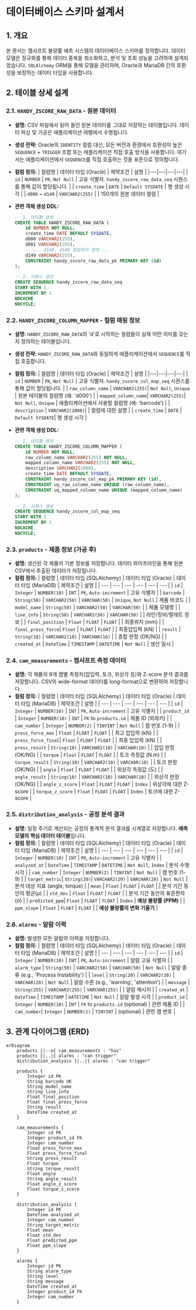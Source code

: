 # 데이터베이스 스키마 설계서

## 1. 개요

본 문서는 캠샤프트 불량률 예측 시스템의 데이터베이스 스키마를 정의합니다. 데이터 모델은 정규화를 통해 데이터 중복을 최소화하고, 분석 및 조회 성능을 고려하여 설계되었습니다. `SQLAlchemy` ORM을 통해 모델을 관리하며, Oracle과 MariaDB 간의 호환성을 보장하는 데이터 타입을 사용합니다.

## 2. 테이블 상세 설계

### 2.1. `HANDY_ZSCORE_RAW_DATA` - 원본 데이터

- **설명:** CSV 파일에서 읽어 들인 원본 데이터를 그대로 저장하는 테이블입니다. 데이터 파싱 및 가공은 애플리케이션 레벨에서 수행됩니다.
- **생성 전략:** Oracle의 `IDENTITY` 컬럼 대신, 모든 버전과 환경에서 호환성이 높은 `SEQUENCE` + `TRIGGER` 조합 또는 애플리케이션 직접 호출 방식을 사용합니다. 여기서는 애플리케이션에서 `SEQUENCE`를 직접 호출하는 것을 표준으로 정의합니다.
- **컬럼 정의:**
  | 컬럼명 | 데이터 타입 (Oracle) | 제약조건 | 설명 |
  |---|---|---|---|
  | `id` | `NUMBER` | `PK`, `Not Null` | 고유 식별자. `handy_zscore_raw_data_seq` 시퀀스를 통해 값이 할당됩니다. |
  | `create_time` | `DATE` | `Default SYSDATE` | 행 생성 시각 |
  | `d000` ~ `d149` | `VARCHAR2(255)` | | 150개의 원본 데이터 컬럼 |

- **관련 객체 생성 DDL:**

  ```sql
  -- 1. 테이블 생성
  CREATE TABLE HANDY_ZSCORE_RAW_DATA (
      id NUMBER NOT NULL,
      create_time DATE DEFAULT SYSDATE,
      d000 VARCHAR2(255),
      d001 VARCHAR2(255),
      -- ... d148, d149 컬럼까지 정의 ...
      d149 VARCHAR2(255),
      CONSTRAINT handy_zscore_raw_data_pk PRIMARY KEY (id)
  );

  -- 2. 시퀀스 생성
  CREATE SEQUENCE handy_zscore_raw_data_seq
  START WITH 1
  INCREMENT BY 1
  NOCACHE
  NOCYCLE;
  ```

### 2.2. `HANDY_ZSCORE_COLUMN_MAPPER` - 컬럼 매핑 정보

- **설명:** `HANDY_ZSCORE_RAW_DATA`의 'd'로 시작하는 컬럼들이 실제 어떤 의미를 갖는지 정의하는 테이블입니다.
- **생성 전략:** `HANDY_ZSCORE_RAW_DATA`와 동일하게 애플리케이션에서 `SEQUENCE`를 직접 호출합니다.
- **컬럼 정의:**
  | 컬럼명 | 데이터 타입 (Oracle) | 제약조건 | 설명 |
  |---|---|---|---|
  | `id` | `NUMBER` | `PK`, `Not Null` | 고유 식별자. `handy_zscore_col_map_seq` 시퀀스를 통해 값이 할당됩니다. |
  | `raw_column_name` | `VARCHAR2(255)`| `Not Null`, `Unique` | 원본 테이블의 컬럼명 (예: 'd000') |
  | `mapped_column_name`| `VARCHAR2(255)`| `Not Null`, `Unique` | 애플리케이션에서 사용할 컬럼명 (예: 'barcode') |
  | `description` | `VARCHAR2(1000)`| | 컬럼에 대한 설명 |
  | `create_time` | `DATE` | `Default SYSDATE`| 행 생성 시각 |

- **관련 객체 생성 DDL:**

  ```sql
  -- 1. 테이블 생성
  CREATE TABLE HANDY_ZSCORE_COLUMN_MAPPER (
      id NUMBER NOT NULL,
      raw_column_name VARCHAR2(255) NOT NULL,
      mapped_column_name VARCHAR2(255) NOT NULL,
      description VARCHAR2(1000),
      create_time DATE DEFAULT SYSDATE,
      CONSTRAINT handy_zscore_col_map_pk PRIMARY KEY (id),
      CONSTRAINT uq_raw_column_name UNIQUE (raw_column_name),
      CONSTRAINT uq_mapped_column_name UNIQUE (mapped_column_name)
  );

  -- 2. 시퀀스 생성
  CREATE SEQUENCE handy_zscore_col_map_seq
  START WITH 1
  INCREMENT BY 1
  NOCACHE
  NOCYCLE;
  ```

### 2.3. `products` - 제품 정보 (가공 후)

- **설명:** 생산된 각 제품의 기본 정보를 저장합니다. 데이터 파이프라인을 통해 원본 CSV에서 추출된 데이터가 저장됩니다.
- **컬럼 정의:**
  | 컬럼명 | 데이터 타입 (SQLAlchemy) | 데이터 타입 (Oracle) | 데이터 타입 (MariaDB) | 제약조건 | 설명 |
  | --- | --- | --- | --- | --- | --- |
  | `id` | `Integer` | `NUMBER(10)` | `INT` | `PK`, `Auto-increment` | 고유 식별자 |
  | `barcode` | `String(50)` | `VARCHAR2(50)` | `VARCHAR(50)` | `Unique`, `Not Null` | 제품 바코드 |
  | `model_name` | `String(50)` | `VARCHAR2(50)` | `VARCHAR(50)` | | 제품 모델명 |
  | `line_info` | `String(50)` | `VARCHAR2(50)` | `VARCHAR(50)` | | 라인/장비/팔레트 정보 |
  | `final_position` | `Float` | `FLOAT` | `FLOAT` | | 최종위치 (mm) |
  | `final_press_force`| `Float` | `FLOAT` | `FLOAT` | | 최종압입력 (kN) |
  | `result` | `String(10)` | `VARCHAR2(10)` | `VARCHAR(10)` | | 종합 판정 (OK/NG) |
  | `created_at` | `DateTime` | `TIMESTAMP` | `DATETIME` | `Not Null` | 생산 일시 |

### 2.4. `cam_measurements` - 캠샤프트 측정 데이터

- **설명:** 각 제품의 9개 캠별 측정치(압입력, 토크, 위상각 등)와 Z-score 분석 결과를 저장합니다. CSV의 wide-format 데이터를 long-format으로 변환하여 저장합니다.
- **컬럼 정의:**
  | 컬럼명 | 데이터 타입 (SQLAlchemy) | 데이터 타입 (Oracle) | 데이터 타입 (MariaDB) | 제약조건 | 설명 |
  | --- | --- | --- | --- | --- | --- |
  | `id` | `Integer` | `NUMBER(10)` | `INT` | `PK`, `Auto-increment` | 고유 식별자 |
  | `product_id` | `Integer` | `NUMBER(10)` | `INT` | `FK` to `products.id` | 제품 ID (외래키) |
  | `cam_number` | `Integer` | `NUMBER(2)` | `TINYINT` | `Not Null` | 캠 번호 (1-9) |
  | `press_force_max` | `Float` | `FLOAT` | `FLOAT` | | 최고 압입력 (kN) |
  | `press_force_final`| `Float` | `FLOAT` | `FLOAT` | | 최종 압입력 (kN) |
  | `press_result` | `String(10)` | `VARCHAR2(10)` | `VARCHAR(10)` | | 압입 판정 (OK/NG) |
  | `torque` | `Float` | `FLOAT` | `FLOAT` | | 토크 측정값 (N.m) |
  | `torque_result` | `String(10)` | `VARCHAR2(10)` | `VARCHAR(10)` | | 토크 판정 (OK/NG) |
  | `angle` | `Float` | `FLOAT` | `FLOAT` | | 위상각 측정값 (도) |
  | `angle_result` | `String(10)` | `VARCHAR2(10)` | `VARCHAR(10)` | | 위상각 판정 (OK/NG) |
  | `angle_z_score` | `Float` | `FLOAT` | `FLOAT` | `Index` | 위상각에 대한 Z-score |
  | `torque_z_score` | `Float` | `FLOAT` | `FLOAT` | `Index` | 토크에 대한 Z-score |

### 2.5. `distribution_analysis` - 공정 분석 결과

- **설명:** 일정 주기로 계산되는 공정의 통계적 분석 결과를 시계열로 저장합니다. **예측 모델의 핵심 데이터 테이블**입니다.
- **컬럼 정의:**
  | 컬럼명 | 데이터 타입 (SQLAlchemy) | 데이터 타입 (Oracle) | 데이터 타입 (MariaDB) | 제약조건 | 설명 |
  | --- | --- | --- | --- | --- | --- |
  | `id` | `Integer` | `NUMBER(10)` | `INT` | `PK`, `Auto-increment` | 고유 식별자 |
  | `analyzed_at` | `DateTime` | `TIMESTAMP` | `DATETIME` | `Not Null`, `Index` | 분석 수행 시각 |
  | `cam_number` | `Integer` | `NUMBER(2)` | `TINYINT` | `Not Null` | 캠 번호 (1-9) |
  | `target_metric`| `String(20)`| `VARCHAR2(20)` | `VARCHAR(20)` | `Not Null` | 분석 대상 지표 (angle, torque) |
  | `mean` | `Float` | `FLOAT` | `FLOAT` | | 분석 기간 동안의 평균(μ) |
  | `std_dev` | `Float` | `FLOAT` | `FLOAT` | | 분석 기간 동안의 표준편차(σ) |
  | `predicted_ppm`| `Float` | `FLOAT` | `FLOAT` | `Index` | **예상 불량률 (PPM)** |
  | `ppm_slope` | `Float` | `FLOAT` | `FLOAT` | | **예상 불량률의 변화 기울기** |

### 2.6. `alarms` - 알람 이력

- **설명:** 발생한 모든 알람의 이력을 저장합니다.
- **컬럼 정의:**
  | 컬럼명 | 데이터 타입 (SQLAlchemy) | 데이터 타입 (Oracle) | 데이터 타입 (MariaDB) | 제약조건 | 설명 |
  | --- | --- | --- | --- | --- | --- |
  | `id` | `Integer` | `NUMBER(10)` | `INT` | `PK`, `Auto-increment` | 알람 고유 식별자 |
  | `alarm_type` | `String(50)` | `VARCHAR2(50)` | `VARCHAR(50)` | `Not Null` | 알람 종류 (e.g., 'Process Instability') |
  | `level` | `String(20)` | `VARCHAR2(20)` | `VARCHAR(20)` | `Not Null` | 알람 수준 (e.g., 'warning', 'attention') |
  | `message` | `String(255)` | `VARCHAR2(255)` | `VARCHAR(255)` | | 알람 메시지 |
  | `created_at` | `DateTime` | `TIMESTAMP` | `DATETIME` | `Not Null` | 알람 발생 시각 |
  | `product_id` | `Integer` | `NUMBER(10)` | `INT` | `FK` to `products.id` (optional) | 관련 제품 ID |
  | `cam_number`| `Integer` | `NUMBER(2)` | `TINYINT` | (optional) | 관련 캠 번호 |

## 3. 관계 다이어그램 (ERD)

```mermaid
erDiagram
    products ||--o{ cam_measurements : "has"
    products }|..|{ alarms : "can trigger"
    distribution_analysis }|..|{ alarms : "can trigger"

    products {
        Integer id PK
        String barcode UK
        String model_name
        String line_info
        Float final_position
        Float final_press_force
        String result
        DateTime created_at
    }

    cam_measurements {
        Integer id PK
        Integer product_id FK
        Integer cam_number
        Float press_force_max
        Float press_force_final
        String press_result
        Float torque
        String torque_result
        Float angle
        String angle_result
        Float angle_z_score
        Float torque_z_score
    }

    distribution_analysis {
        Integer id PK
        DateTime analyzed_at
        Integer cam_number
        String target_metric
        Float mean
        Float std_dev
        Float predicted_ppm
        Float ppm_slope
    }

    alarms {
        Integer id PK
        String alarm_type
        String level
        String message
        DateTime created_at
        Integer product_id FK
        Integer cam_number
    }
```
